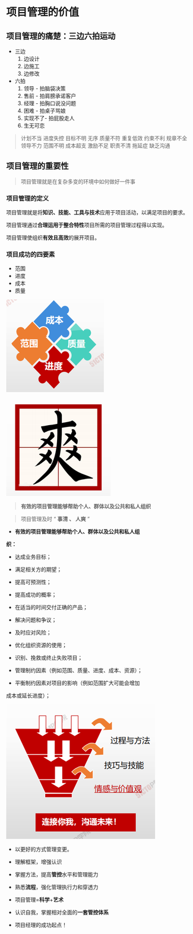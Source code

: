 # 项目管理的价值

## 项目管理的痛楚：三边六拍运动

- 三边
  1. 边设计
  2. 边施工
  3. 边修改
- 六拍
  1. 领导 - 拍脑袋决策
  2. 售前 - 拍肩膀承诺客户
  3.  经理 - 拍胸口说没问题
  4. 困难 - 拍桌子骂娘
  5. 实现不了- 拍屁股走人
  6. 生无可恋

> 计划不当    进度失控    目标不明    无序    质量不符    重复低效     约束不利    规章不全    领导不力    范围不明    成本超支    激励不足    职责不清    拖延症    缺乏沟通

## 项目管理的重要性

> 项目管理就是在复杂多变的环境中如何做好一件事



### 项目管理的定义

项目管理就是将**知识、技能、工具与技术**应用于项目活动，以满足项目的要求。

项目管理通过**合理运用于整合特性**项目所需的项目管理过程得以实现。

项目管理使组织**有效且高效**的展开项目。



### 项目成功的四要素

- 范围
- 进度
- 成本
- 质量

![image-20210131170513921](assets/image-20210131170513921.png)

![image-20210131170721984](assets/image-20210131170721984.png)



> **有效的项目管理能够帮助个人、群体以及公共和私人组织**

> 项目管理及时 “ **事清 、 人爽** ”

- **有效的项目管理能够帮助个人、群体以及公共和私人组**

**织：**

- 达成业务目标；

- 满足相关方的期望；

- 提高可预测性；
- 提高成功的概率；

- 在适当的时间交付正确的产品；

- 解决问题和争议；

- 及时应对风险；

- 优化组织资源的使用；

- 识别、挽救或终止失败项目；

- 管理制约因素（例如范围、质量、进度、成本、资源）；

- 平衡制约因素对项目的影响（例如范围扩大可能会增加

成本或延长进度）；



![image-20210131171150269](assets/image-20210131171150269.png)

- 以更好的方式管理变更。

- 理解框架，增强认识

- 掌握方法，提高**管控**水平和管理能力

- 熟悉**流程**，强化管理执行力和穿透力

- 项目管理=**科学**+**艺术**

- 认识自我，掌握相对全面的**一套管控体系**

- 项目经理的成功起点！